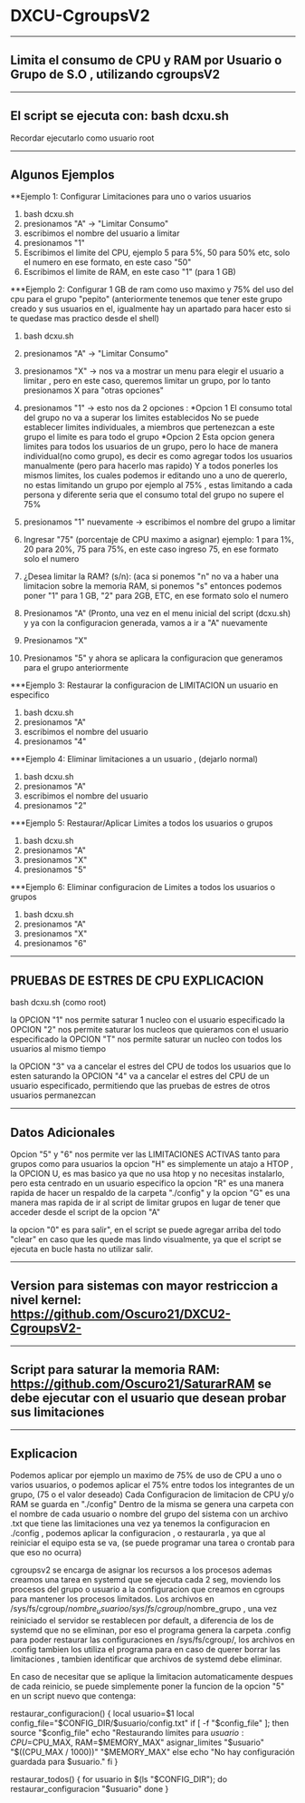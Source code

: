 # DXCU-CgroupsV2
---------------------------------------------------------------------------------
Limita el consumo de CPU y RAM por Usuario o Grupo de S.O , utilizando cgroupsV2
---------------------------------------------------------------------------------
--------------------------
El script se ejecuta con: bash dcxu.sh 
--------------------------
Recordar ejecutarlo como usuario root



----------------
Algunos Ejemplos
----------------
**Ejemplo 1: Configurar Limitaciones para uno o varios usuarios

1) bash dcxu.sh
2) presionamos "A" -> "Limitar Consumo"
3) escribimos el nombre del usuario a limitar
4) presionamos "1"
5) Escribimos el limite del CPU, ejemplo 5 para 5%, 50 para 50% etc, solo el numero en ese formato, en este caso "50"
6) Escribimos el limite de RAM, en este caso "1" (para 1 GB)


***Ejemplo 2: Configurar 1 GB de ram como uso maximo y 75% del uso del cpu para el grupo "pepito" (anteriormente tenemos que tener este grupo creado y sus usuarios en el, igualmente hay un apartado para hacer esto si te quedase mas practico desde el shell)

1) bash dcxu.sh
2) presionamos "A" -> "Limitar Consumo"
3) presionamos "X" -> nos va a mostrar un menu para elegir el usuario a limitar , pero en este caso, queremos limitar un grupo, por lo tanto presionamos X para "otras opciones"
4) presionamos "1" -> esto nos da 2 opciones : *Opcion 1 El consumo total del grupo no va a superar los limites establecidos No se puede establecer limites individuales, a miembros que pertenezcan a este grupo el limite es para todo el grupo
                                                *Opcion 2 Esta opcion genera limites para todos los usuarios de un grupo, pero lo hace de manera individual(no como grupo), es decir es como agregar todos los usuarios manualmente (pero para hacerlo mas rapido)
                                                Y a todos ponerles los mismos limites, los cuales podemos ir editando uno a uno de quererlo, no estas limitando un grupo por ejemplo al 75% , estas limitando a cada persona y
                                                diferente seria que el consumo total del grupo no supere el 75%

5) presionamos "1" nuevamente -> escribimos el nombre del grupo a limitar
6) Ingresar "75" (porcentaje de CPU maximo a asignar) ejemplo: 1 para 1%, 20 para 20%, 75 para 75%, en este caso ingreso 75, en ese formato solo el numero
7) ¿Desea limitar la RAM? (s/n): (aca si ponemos "n" no va a haber una limitacion sobre la memoria RAM, si ponemos  "s" entonces podemos poner "1" para 1 GB, "2" para 2GB, ETC, en ese formato solo el numero
8) Presionamos "A" (Pronto, una vez en el menu inicial del script (dcxu.sh) y ya con la configuracion generada, vamos a ir a "A" nuevamente
9) Presionamos "X"
10) Presionamos "5" y ahora se aplicara la configuracion que generamos para el grupo anteriormente

***Ejemplo 3: Restaurar la configuracion de LIMITACION un usuario en especifico
1) bash dcxu.sh
2) presionamos "A"
3) escribimos el nombre del usuario
4) presionamos "4"


***Ejemplo 4: Eliminar limitaciones a un usuario , (dejarlo normal)

1) bash dcxu.sh
2) presionamos "A"
3) escribimos el nombre del usuario
4) presionamos "2"


***Ejemplo 5: Restaurar/Aplicar Limites a todos los usuarios o grupos

1) bash dcxu.sh
2) presionamos "A"
3) presionamos "X"
4) presionamos "5"

***Ejemplo 6: Eliminar configuracion de Limites a todos los usuarios o grupos

1) bash dcxu.sh
2) presionamos "A"
3) presionamos "X"
4) presionamos "6"

------------------------------------
PRUEBAS DE ESTRES DE CPU EXPLICACION
------------------------------------
bash dcxu.sh (como root)

la OPCION "1" nos permite saturar 1 nucleo con el usuario especificado
la OPCION "2" nos permite saturar los nucleos que quieramos con el usuario especificado
la OPCION "T" nos permite saturar un nucleo con todos los usuarios al mismo tiempo

la OPCION "3" va a cancelar el estres del CPU de todos los usuarios que lo esten saturando
la OPCION "4" va a cancelar el estres del CPU de un usuario especificado, permitiendo que las pruebas de estres de otros usuarios permanezcan


------------------
Datos Adicionales
------------------

Opcion "5" y "6" nos permite ver las LIMITACIONES ACTIVAS tanto para grupos como para usuarios
la opcion "H" es simplemente un atajo a HTOP , la OPCION U, es mas basico ya que no usa htop y no necesitas instalarlo, pero esta centrado en un usuario especifico
la opcion "R" es una manera rapida de hacer un respaldo de la carpeta "./config" y la opcion "G"  es una manera mas rapida de ir al script de limitar grupos en lugar de tener que acceder desde el script de la opcion "A"

la opcion "0" es para salir", en el script se puede agregar arriba del todo "clear" en caso que les quede mas lindo visualmente, ya que el script se ejecuta en bucle hasta no utilizar salir.

--------------------------------------------------------------------------------------------------------
Version para sistemas con mayor restriccion a nivel kernel: https://github.com/Oscuro21/DXCU2-CgroupsV2-
--------------------------------------------------------------------------------------------------------

--------------------------------------------------------------------------
Script para saturar la memoria RAM: https://github.com/Oscuro21/SaturarRAM
se debe ejecutar con el usuario que desean probar sus limitaciones
--------------------------------------------------------------------------


-----------
Explicacion
-----------
Podemos aplicar por ejemplo un maximo de 75% de uso de CPU a uno o varios usuarios, o podemos aplicar el 75% entre todos los integrantes de un grupo, (75 o el valor deseado)
Cada Configuracion de limitacion de CPU y/o RAM se guarda en "./config"
Dentro de la misma se genera una carpeta con el nombre de cada usuario o nombre del grupo del sistema con un archivo .txt que tiene las limitaciones
una vez ya tenemos la configuracion en ./config , podemos aplicar la configuracion , o restaurarla , ya que al reiniciar el equipo esta se va, (se puede programar una tarea o crontab para que eso no ocurra)

cgroupsv2 se encarga de asignar los recursos a los procesos
ademas creamos una tarea en systemd que se ejecuta cada 2 seg, moviendo los procesos del grupo o usuario a la configuracion que creamos en cgroups para mantener los procesos limitados.
Los archivos en  /sys/fs/cgroup/$nombre_usuario o  /sys/fs/cgroup/$nombre_grupo , una vez reiniciado el servidor se restablecen por default, a diferencia de los de systemd que no se eliminan,
por eso el programa genera la carpeta .config para poder restaurar las configuraciones en /sys/fs/cgroup/, los archivos en .config tambien los utiliza el programa para en caso de querer borrar
las limitaciones , tambien identificar que archivos de systemd debe eliminar. 

En caso de necesitar que se aplique la limitacion automaticamente despues de cada reinicio, se puede simplemente poner la funcion de la opcion "5" en un script nuevo que contenga:


restaurar_configuracion() {
    local usuario=$1
    local config_file="$CONFIG_DIR/$usuario/config.txt"
    if [ -f "$config_file" ]; then
        source "$config_file"
        echo "Restaurando límites para $usuario: CPU=$CPU_MAX, RAM=$MEMORY_MAX"
        asignar_limites "$usuario" "$((CPU_MAX / 1000))" "$MEMORY_MAX"
    else
        echo "No hay configuración guardada para $usuario."
    fi
}


restaurar_todos() {
    for usuario in $(ls "$CONFIG_DIR"); do
        restaurar_configuracion "$usuario"
    done
}









